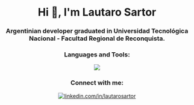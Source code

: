 <h1 align="center">Hi 👋, I'm Lautaro Sartor</h1>
<h3 align="center">Argentinian developer graduated in Universidad Tecnológica Nacional - Facultad Regional de Reconquista.</h3>

<div align="center">
  <h3>Languages and Tools:</h3>
  <p>
    <a href="https://skillicons.dev">
      <img src="https://skillicons.dev/icons?i=html,css,js,bootstrap,tailwind,php,dotnet,angular,mysql,sqlite,postman,git,github&perline=14" />
    </a>
  </p>
</div>
  
<div align="center">
  <h3>Connect with me:</h3>
  <p>
  <a href="https://linkedin.com/in/linkedin.com/in/lautarosartor" target="_blank">
    <img align="center" src="https://skillicons.dev/icons?i=linkedin&perline=14" alt="linkedin.com/in/lautarosartor"/>
  </a>
  </p>
</div>


